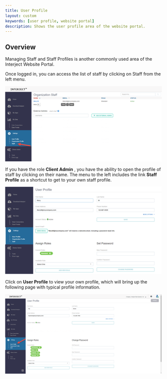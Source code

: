 ```yaml
---
title: User Profile
layout: custom
keywords: [user profile, website portal]
description: Shows the user profile area of the website portal. 
---
```


##  **Overview**

Managing Staff and Staff Profiles is another commonly used area of the Interject Website Portal. 

Once logged in, you can access the list of staff by clicking on Staff  from the left menu. 

![](/images/UserProfile/01.png)

If you have the role **Client Admin** , you have the ability to open the profile of staff by clicking on their name. The menu to the left includes the link **Staff Profile** as a shortcut to get to your own staff profile. 

![](/images/UserProfile/02.png)

Click on **User Profile** to view your own profile, which will bring up the following page with typical profile information. 

![](/images/UserProfile/03.png)
